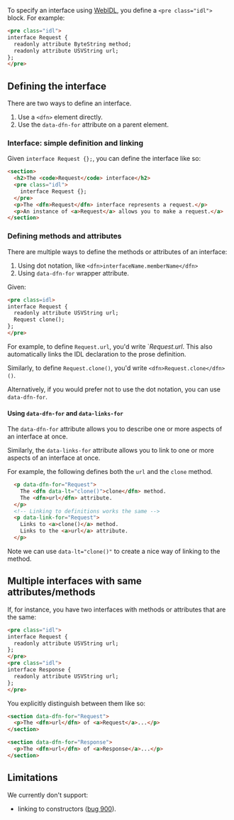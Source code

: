 To specify an interface using [WebIDL](http://heycam.github.io/webidl/), you define a `<pre class="idl">` block. For example:

```HTML
<pre class="idl">
interface Request {
  readonly attribute ByteString method;
  readonly attribute USVString url;
};
</pre>
```

## Defining the interface

There are two ways to define an interface. 

 1. Use a `<dfn>` element directly.
 1. Use the `data-dfn-for` attribute on a parent element. 

### Interface: simple definition and linking 

Given `interface Request {};`, you can define the interface like so:

```HTML
<section>
  <h2>The <code>Request</code> interface</h2>
  <pre class="idl">
    interface Request {};
  </pre>
  <p>The <dfn>Request</dfn> interface represents a request.</p>
  <p>An instance of <a>Request</a> allows you to make a request.</a>
</section>
```

### Defining methods and attributes
There are multiple ways to define the methods or attributes of an interface: 

 1. Using dot notation, like `<dfn>interfaceName.memberName</dfn>`
 1. Using `data-dfn-for` wrapper attribute.

Given:

```HTML
<pre class=idl>
interface Request {
  readonly attribute USVString url;
  Request clone();
};
</pre>
```

For example, to define `Request.url`, you'd write `<dfn>Request.url</dfn>. This also automatically links the IDL declaration to the prose definition. 

Similarly, to define `Request.clone()`, you'd write `<dfn>Request.clone</dfn>()`. 

Alternatively, if you would prefer not to use the dot notation, you can use `data-dfn-for`. 

#### Using `data-dfn-for` and `data-links-for`

The `data-dfn-for` attribute allows you to describe one or more aspects of an interface at once.

Similarly, the `data-links-for` attribute allows you to link to one or more aspects of an interface at once.

For example, the following defines both the `url` and the `clone` method.

```HTML
  <p data-dfn-for="Request">
    The <dfn data-lt="clone()">clone</dfn> method.
    The <dfn>url</dfn> attribute.
  </p>
  <!-- Linking to definitions works the same -->
  <p data-link-for="Request">
    Links to <a>clone()</a> method.
    Links to the <a>url</a> attribute.
  </p>
```

Note we can use `data-lt="clone()"` to create a nice way of linking to the method.

## Multiple interfaces with same attributes/methods

If, for instance, you have two interfaces with methods or attributes that are the same: 

```HTML
<pre class="idl">
interface Request {
  readonly attribute USVString url;
};
</pre>
<pre class="idl">
interface Response {
  readonly attribute USVString url;
};
</pre>
```

You explicitly distinguish between them like so: 

```HTML
<section data-dfn-for="Request">
  <p>The <dfn>url</dfn> of <a>Request</a>...</p>
</section>

<section data-dfn-for="Response">
  <p>The <dfn>url</dfn> of <a>Response</a>...</p>
</section>
```

## Limitations

We currently don't support:
 * linking to constructors ([bug 900](https://github.com/w3c/respec/issues/900)). 